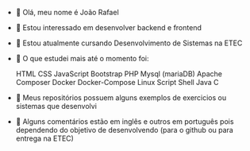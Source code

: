 - 👋 Olá, meu nome é João Rafael
- 👀 Estou interessado em desenvolver backend e frontend
- 🌱 Estou atualmente cursando Desenvolvimento de Sistemas na ETEC
- 🚀 O que estudei mais até o momento foi:

    HTML
    CSS
    JavaScript
    Bootstrap
    PHP
    Mysql (mariaDB)
    Apache
    Composer
    Docker
    Docker-Compose
    Linux
    Script Shell
    Java
    C
    
- 🌳 Meus repositórios possuem alguns exemplos de exercicios ou sistemas que desenvolvi
- 🏈 Alguns comentários estão em inglês e outros em português pois dependendo do objetivo de desenvolvendo (para o github ou para entrega na ETEC)

<!---
jrafaelpcruz/jrafaelpcruz is a ✨ special ✨ repository because its `README.md` (this file) appears on your GitHub profile.
You can click the Preview link to take a look at your changes.
--->
